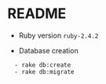 # README

* Ruby version
```ruby-2.4.2```
  
* Database creation

```
  - rake db:create
  - rake db:migrate
 ```
